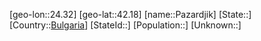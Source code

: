 ﻿---
location: [42.18,24.32]
type: City
tags:
- geo/City


SpocWebEntityId: 33270
isDeleted: false
confidential: public

---
[geo-lon::24.32]
[geo-lat::42.18]
[name::Pazardjik]
[State::]
[Country::[Bulgaria](geo/Continent/Europe/Bulgaria.md)]
[StateId::]
[Population::]
[Unknown::]

